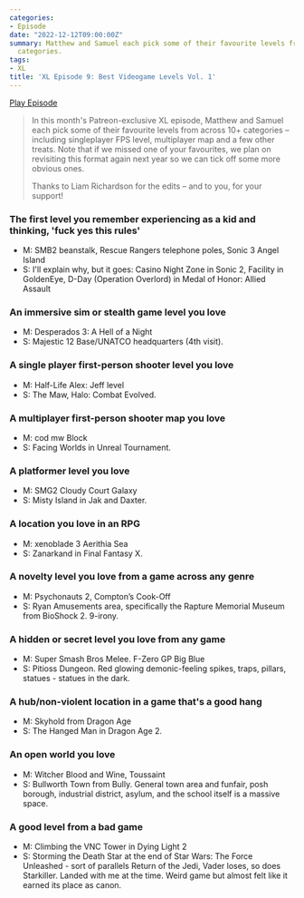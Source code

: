 ```yaml
---
categories:
- Episode
date: "2022-12-12T09:00:00Z"
summary: Matthew and Samuel each pick some of their favourite levels from across 10+
  categories.
tags:
- XL
title: 'XL Episode 9: Best Videogame Levels Vol. 1'
---
```


[Play Episode](https://www.patreon.com/posts/xl-episode-9-vol-75779257)
> In this month's Patreon-exclusive XL episode, Matthew and Samuel each pick some of their favourite levels from across 10+ categories – including singleplayer FPS level, multiplayer map and a few other treats. Note that if we missed one of your favourites, we plan on revisiting this format again next year so we can tick off some more obvious ones.
>
> Thanks to Liam Richardson for the edits – and to you, for your support!

### The first level you remember experiencing as a kid and thinking, 'fuck yes this rules'

- M: SMB2 beanstalk, Rescue Rangers telephone poles, Sonic 3 Angel Island
- S: I'll explain why, but it goes: Casino Night Zone in Sonic 2, Facility in GoldenEye, D-Day (Operation Overlord) in Medal of Honor: Allied Assault

### An immersive sim or stealth game level you love

- M: Desperados 3: A Hell of a Night
- S: Majestic 12 Base/UNATCO headquarters (4th visit).

### A single player first-person shooter level you love

- M: Half-Life Alex: Jeff level
- S: The Maw, Halo: Combat Evolved.

### A multiplayer first-person shooter map you love
 
- M: cod mw Block
- S: Facing Worlds in Unreal Tournament.

### A platformer level you love

- M: SMG2 Cloudy Court Galaxy
- S: Misty Island in Jak and Daxter.

### A location you love in an RPG

- M: xenoblade 3 Aerithia Sea
- S: Zanarkand in Final Fantasy X.

### A novelty level you love from a game across any genre

- M: Psychonauts 2, Compton’s Cook-Off
- S: Ryan Amusements area, specifically the Rapture Memorial Museum from BioShock 2. 9-irony.

### A hidden or secret level you love from any game

- M: Super Smash Bros Melee. F-Zero GP Big Blue
- S: Pitioss Dungeon. Red glowing demonic-feeling spikes, traps, pillars, statues - statues in the dark.

### A hub/non-violent location in a game that's a good hang

- M: Skyhold from Dragon Age
- S: The Hanged Man in Dragon Age 2.

### An open world you love

- M: Witcher Blood and Wine, Toussaint
- S: Bullworth Town from Bully. General town area and funfair, posh borough, industrial district, asylum, and the school itself is a massive space.

### A good level from a bad game

- M: Climbing the VNC Tower in Dying Light 2
- S: Storming the Death Star at the end of Star Wars: The Force Unleashed - sort of parallels Return of the Jedi, Vader loses, so does Starkiller. Landed with me at the time. Weird game but almost felt like it earned its place as canon.